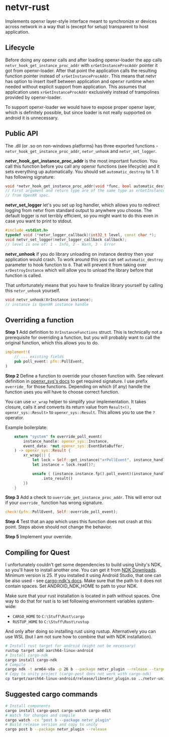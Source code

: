 # netvr-rust

Implements openxr layer-style interface meant to synchronize xr devices across network in a way that is (except for setup) transparent to host application.

## Lifecycle

Before doing any openxr calls and after loading openxr-loader the app calls `netvr_hook_get_instance_proc_addr` with `xrGetInstanceProcAddr` pointer it got from openxr-loader.
After that point the application calls the resulting function pointer instead of `xrGetInstanceProcAddr`. This means that netvr has option to insert itself between application and openxr runtime when needed without explicit support from application. This assumes that application uses `xrGetInstanceProcAddr` exclusively instead of trampolines provided by openxr-loader.

To support openxr-loader we would have to expose proper openxr layer, which is definitely possible, but since loader is not really supported on android it is unnecessary.

## Public API

The .dll (or .so on non-windows platforms) has three exported functions - `netvr_hook_get_instance_proc_addr`, `netvr_unhook` and `netvr_set_logger`.

**netvr_hook_get_instance_proc_addr** is the most important function. You call this function before you call any openxr functions (see lifecycle) and it sets everything up automatically. You should set `automatic_destroy` to 1. It has following signature:

```c
void *netvr_hook_get_instance_proc_addr(void *func, bool automatic_destroy);
// First argument and return type are of the same type as xrGetInstanceProcAddr
// from OpenXR spec.
```

**netvr_set_logger** let's you set up log handler, which allows you to redirect logging from netvr from standard output to anywhere you choose. The default logger is not terribly efficient, so you might want to do this even in case you want to print to stdout.

```c++
#include <stdint.h>
typedef void (*netvr_logger_callback)(int32_t level, const char *);
void netvr_set_logger(netvr_logger_callback callback);
// level is one of: 1 - Info, 2 - Warn, 3 - Error
```

**netvr_unhook** if you do library unloading on instance destroy then your application would crash. To work around this you can set `automatic_destroy` parameter to hook function to `0`. That will prevent it from taking over `xrDestroyInstance` which will allow you to unload the library before that function is called.

That unfortunately means that you have to finalize library yourself by calling this `netvr_unhook` yourself.

```c
void netvr_unhook(XrInstance instance);
// instance is OpenXR instance handle
```

## Overriding a function

**Step 1** Add definition to `XrInstanceFunctions` struct. This is technically not a prerequisite for overriding a function, but you will probably want to call the original function, which this allows you to do.

```rust
implement!(
    // ... existing fields
    pub poll_event: pfn::PollEvent,
)
```

**Step 2** Define a function to override your chosen function with. See relevant definition in [openxr_sys's docs](https://docs.rs/openxr-sys/latest/openxr_sys/pfn/index.html) to get required signature. I use prefix `override_` for those functions. Depending on which (if any) handle the function uses you will have to choose correct function.

You can use `xr_wrap` helper to simplify your implementation. It takes closure, calls it and converts its return value from `Result<(), openxr_sys::Result>` to `openxr_sys::Result`. This allows you to use the `?` operator.

Example boilerplate:

```rust
    extern "system" fn override_poll_event(
        instance_handle: openxr_sys::Instance,
        event_data: *mut openxr_sys::EventDataBuffer,
    ) -> openxr_sys::Result {
        xr_wrap(|| {
            let lock = Self::get_instance("xrPollEvent", instance_handle)?;
            let instance = lock.read()?;

            unsafe { (instance.instance.fp().poll_event)(instance_handle, event_data) }
                .into_result()
        })
    }
```

**Step 3** Add a check to `override_get_instance_proc_addr`. This will error out if your `override_` function has wrong signature.

```rust
check!(pfn::PollEvent, Self::override_poll_event);
```

**Step 4** Test that an app which uses this function does not crash at this point. Steps above should not change the behavior.

**Step 5** Implement your override.

## Compiling for Quest

I unfortunately couldn't get some dependencies to build using Unity's NDK, so
you'll have to install another one. You can get it from [NDK Downloads](https://developer.android.com/ndk/downloads). Minimum version is 25. If you installed
it using Android Studio, that one can be also used - see [cargo-ndk's docs](https://github.com/bbqsrc/cargo-ndk). Make sure that the path to it does not
contain spaces. Set ANDROID_NDK_HOME to path to your NDK.

Make sure that your rust installation is located in path without spaces. One way to do that for rust is to set following environment variables system-wide:

- `CARGO_HOME` to `C:\Stuff\Rust\cargo`
- `RUSTUP_HOME` to `C:\Stuff\Rust\rustup`

And only after doing so installing rust using rustup. Alternatively you can use WSL (but I am not sure how to combine that with NDK installation).

```bash
# Install rust target for android (might not be necessary)
rustup target add aarch64-linux-android
# Install cargo-ndk
cargo install cargo-ndk
# Compile
cargo ndk -t arm64-v8a -p 26 b --package netvr_plugin --release --target aarch64-linux-android
# Copy to unity project (cargo-post does not work with cargo-ndk)
cp target/aarch64-linux-android/release/libnetvr_plugin.so ../netvr-unity/Packages/cz.isbl.netvr/Runtime/Plugins/Android/arm64-v8a/libnetvr_plugin.so
```

## Suggested cargo commands

```bash
# Install components
cargo install cargo-post cargo-watch cargo-edit
# Watch for changes and compile
cargo watch -cx "post b --package netvr_plugin"
# Build release version and copy to unity
cargo post b --package netvr_plugin --release
```
